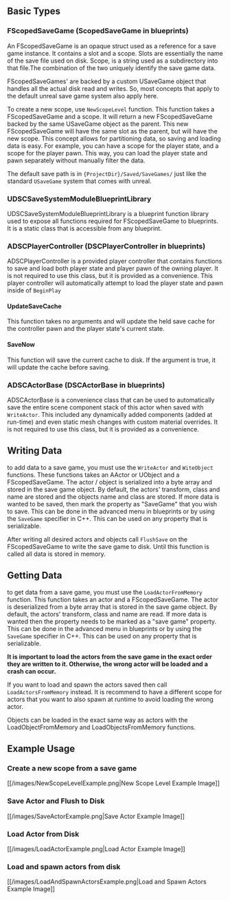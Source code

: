 ## Basic Types

### FScopedSaveGame (ScopedSaveGame in blueprints)

An FScopedSaveGame is an opaque struct used as a reference for a save game instance. It contains a slot and a scope. Slots are essentially the name of the save file used on disk. Scope, is a string used as a subdirectory into that file.The combination of the two uniquely identify the save game data.

FScopedSaveGames' are backed by a custom USaveGame object that handles all the actual disk read and writes. So, most concepts that apply to the default unreal save game system also apply here.

To create a new scope, use `NewScopeLevel` function. This function takes a FScopedSaveGame and a scope. It will return a new FScopedSaveGame backed by the same USaveGame object as the parent. This new FScopedSaveGame will have the same slot as the parent, but will have the new scope. This concept allows for partitioning data, so saving and loading data is easy. For example, you can have a scope for the player state, and a scope for the player pawn. This way, you can load the player state and pawn separately without manually filter the data.

The default save path is in `{ProjectDir}/Saved/SaveGames/` just like the standard `USaveGame` system that comes with unreal.

### UDSCSaveSystemModuleBlueprintLibrary

UDSCSaveSystemModuleBlueprintLibrary is a blueprint function library used to expose all functions required for FScopedSaveGame to blueprints. It is a static class that is accessible from any blueprint.

### ADSCPlayerController (DSCPlayerController in blueprints)

ADSCPlayerController is a provided player controller that contains functions to save and load both player state and player pawn of the owning player. It is not required to use this class, but it is provided as a convenience. This player controller will automatically attempt to load the player state and pawn inside of `BeginPlay`

#### UpdateSaveCache

This function takes no arguments and will update the held save cache for the controller pawn and the player state's current state.

#### SaveNow

This function will save the current cache to disk. If the argument is true, it will update the cache before saving. 

### ADSCActorBase (DSCActorBase in blueprints)

ADSCActorBase is a convenience class that can be used to automatically save the entire scene component stack of this actor when saved with `WriteActor`. This included any dynamically added components (added at run-time) and even static mesh changes with custom material overrides. It is not required to use this class, but it is provided as a convenience.

## Writing Data

to add data to a save game, you must use the `WriteActor` and `WiteObject` functions. These functions takes an AActor or UObject and a FScopedSaveGame. The actor / object is serialized into a byte array and stored in the save game object. By default, the actors' transform, class and name are stored and the objects name and class are stored. If more data is wanted to be saved, then mark the property as "SaveGame" that you wish to save. This can be done in the advanced menu in blueprints or by using the `SaveGame` specifier in C++. This can be used on any property that is serializable.

After writing all desired actors and objects call `FlushSave` on the FScopedSaveGame to write the save game to disk. Until this function is called all data is stored in memory.

## Getting Data

to get data from a save game, you must use the `LoadActorFromMemory` function. This function takes an actor and a FScopedSaveGame. The actor is deserialized from a byte array that is stored in the save game object. By default, the actors' transform, class and name are read. If more data is wanted then the property needs to be marked as a "save game" property. This can be done in the advanced menu in blueprints or by using the `SaveGame` specifier in C++. This can be used on any property that is serializable.

**It is important to load the actors from the save game in the exact order they are written to it. Otherwise, the wrong actor will be loaded and a crash can occur.**

If you want to load and spawn the actors saved then call `LoadActorsFromMemory` instead. It is recommend to have a different scope for actors that you want to also spawn at runtime to avoid loading the wrong actor.

Objects can be loaded in the exact same way as actors with the LoadObjectFromMemory and LoadObjectsFromMemory functions.

## Example Usage

### Create a new scope from a save game

[[/images/NewScopeLevelExample.png|New Scope Level Example Image]]

### Save Actor and Flush to Disk

[[/images/SaveActorExample.png|Save Actor Example Image]]

### Load Actor from Disk

[[/images/LoadActorExample.png|Load Actor Example Image]]

### Load and spawn actors from disk

[[/images/LoadAndSpawnActorsExample.png|Load and Spawn Actors Example Image]]